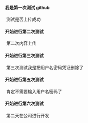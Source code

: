#### 我是第一次测试 github

​	测试是否上传成功

#### 开始进行第二次测试

​	第二次内容上传

#### 开始进行第三次测试

​	第三次测试我是把用户名密码凭证删除了

#### 开始进行第五次测试

​	肯定不需要输入用户名密码了

#### 开始进行第六次测试

​	第二天在公司进行开发